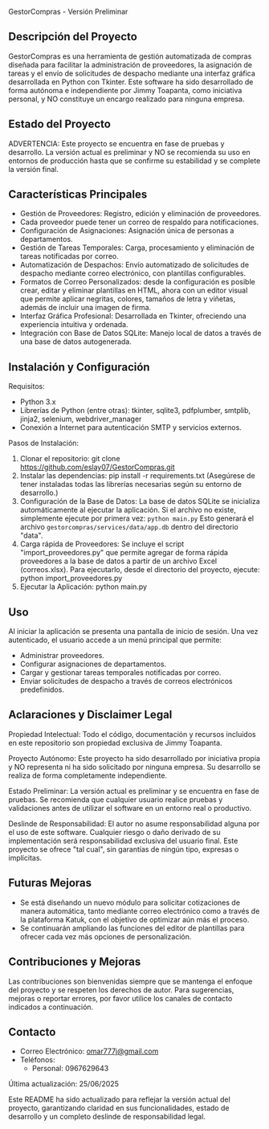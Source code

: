 GestorCompras - Versión Preliminar
 
 Descripción del Proyecto
 -------------------------
 GestorCompras es una herramienta de gestión automatizada de compras diseñada para facilitar la administración de proveedores, la asignación de tareas y el envío de solicitudes de despacho mediante una interfaz gráfica desarrollada en Python con Tkinter. Este software ha sido desarrollado de forma autónoma e independiente por Jimmy Toapanta, como iniciativa personal, y NO constituye un encargo realizado para ninguna empresa.
 
 Estado del Proyecto
 -------------------
 ADVERTENCIA:
 Este proyecto se encuentra en fase de pruebas y desarrollo. La versión actual es preliminar y NO se recomienda su uso en entornos de producción hasta que se confirme su estabilidad y se complete la versión final.
 
 Características Principales
 ----------------------------
- Gestión de Proveedores: Registro, edición y eliminación de proveedores.
- Cada proveedor puede tener un correo de respaldo para notificaciones.
 - Configuración de Asignaciones: Asignación única de personas a departamentos.
 - Gestión de Tareas Temporales: Carga, procesamiento y eliminación de tareas notificadas por correo.
- Automatización de Despachos: Envío automatizado de solicitudes de despacho mediante correo electrónico, con plantillas configurables.
- Formatos de Correo Personalizados: desde la configuración es posible crear, editar y eliminar plantillas en HTML, ahora con un editor visual que permite aplicar negritas, colores, tamaños de letra y viñetas, además de incluir una imagen de firma.
 - Interfaz Gráfica Profesional: Desarrollada en Tkinter, ofreciendo una experiencia intuitiva y ordenada.
 - Integración con Base de Datos SQLite: Manejo local de datos a través de una base de datos autogenerada.
 
 Instalación y Configuración
 ---------------------------
 Requisitos:
   - Python 3.x
   - Librerías de Python (entre otras): tkinter, sqlite3, pdfplumber, smtplib, jinja2, selenium, webdriver_manager
   - Conexión a Internet para autenticación SMTP y servicios externos.
 
 Pasos de Instalación:
   1. Clonar el repositorio:
        git clone https://github.com/eslay07/GestorCompras.git
   2. Instalar las dependencias:
        pip install -r requirements.txt
      (Asegúrese de tener instaladas todas las librerías necesarias según su entorno de desarrollo.)
   3. Configuración de la Base de Datos:
      La base de datos SQLite se inicializa automáticamente al ejecutar la aplicación.
      Si el archivo no existe, simplemente ejecute por primera vez:
         `python main.py`
      Esto generará el archivo `gestorcompras/services/data/app.db` dentro del directorio "data".
   4. Carga rápida de Proveedores:
      Se incluye el script "import_proveedores.py" que permite agregar de forma rápida proveedores a la base de datos a partir de un archivo Excel (correos.xlsx). Para ejecutarlo, desde el directorio del proyecto, ejecute:
        python import_proveedores.py
   5. Ejecutar la Aplicación:
        python main.py
 
 Uso
 ---
 Al iniciar la aplicación se presenta una pantalla de inicio de sesión. Una vez autenticado, el usuario accede a un menú principal que permite:
   - Administrar proveedores.
   - Configurar asignaciones de departamentos.
   - Cargar y gestionar tareas temporales notificadas por correo.
   - Enviar solicitudes de despacho a través de correos electrónicos predefinidos.
 
 Aclaraciones y Disclaimer Legal
 ---------------------------------
 Propiedad Intelectual:
   Todo el código, documentación y recursos incluidos en este repositorio son propiedad exclusiva de Jimmy Toapanta.
 
 Proyecto Autónomo:
   Este proyecto ha sido desarrollado por iniciativa propia y NO representa ni ha sido solicitado por ninguna empresa. Su desarrollo se realiza de forma completamente independiente.
 
 Estado Preliminar:
   La versión actual es preliminar y se encuentra en fase de pruebas. Se recomienda que cualquier usuario realice pruebas y validaciones antes de utilizar el software en un entorno real o productivo.
 
 Deslinde de Responsabilidad:
   El autor no asume responsabilidad alguna por el uso de este software. Cualquier riesgo o daño derivado de su implementación será responsabilidad exclusiva del usuario final. Este proyecto se ofrece "tal cual", sin garantías de ningún tipo, expresas o implícitas.
 
 Futuras Mejoras
 ---------------
- Se está diseñando un nuevo módulo para solicitar cotizaciones de manera automática, tanto mediante correo electrónico como a través de la plataforma Katuk, con el objetivo de optimizar aún más el proceso.
- Se continuarán ampliando las funciones del editor de plantillas para ofrecer cada vez más opciones de personalización.
 
 Contribuciones y Mejoras
 ------------------------
 Las contribuciones son bienvenidas siempre que se mantenga el enfoque del proyecto y se respeten los derechos de autor. Para sugerencias, mejoras o reportar errores, por favor utilice los canales de contacto indicados a continuación.
 
 Contacto
 --------
 - Correo Electrónico: omar777j@gmail.com
 - Teléfonos:
     - Personal: 0967629643
 
 Última actualización: 25/06/2025
 
 Este README ha sido actualizado para reflejar la versión actual del proyecto, garantizando claridad en sus funcionalidades, estado de desarrollo y un completo deslinde de responsabilidad legal.